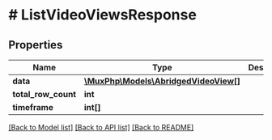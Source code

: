 # # ListVideoViewsResponse

## Properties

Name | Type | Description | Notes
------------ | ------------- | ------------- | -------------
**data** | [**\MuxPhp\Models\AbridgedVideoView[]**](AbridgedVideoView.md) |  | [optional]
**total_row_count** | **int** |  | [optional]
**timeframe** | **int[]** |  | [optional]

[[Back to Model list]](../../README.md#models) [[Back to API list]](../../README.md#endpoints) [[Back to README]](../../README.md)
